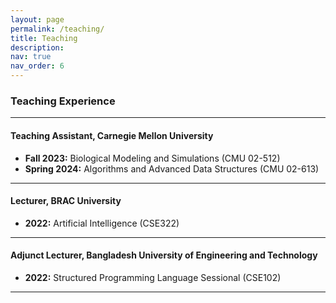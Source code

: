 ```yaml
---
layout: page
permalink: /teaching/
title: Teaching
description: 
nav: true
nav_order: 6
---
```

### Teaching Experience

---
#### Teaching Assistant, Carnegie Mellon University

- **Fall 2023:** Biological Modeling and Simulations (CMU 02-512)
- **Spring 2024:** Algorithms and Advanced Data Structures (CMU 02-613)

---

#### Lecturer, BRAC University

 - **2022:** Artificial Intelligence (CSE322)
   
---

#### Adjunct Lecturer, Bangladesh University of Engineering and Technology

 - **2022:** Structured Programming Language Sessional (CSE102)

---




